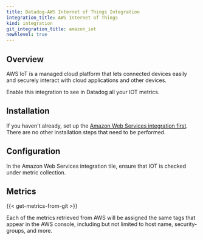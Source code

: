 ```yaml
---
title: Datadog-AWS Internet of Things Integration
integration_title: AWS Internet of Things
kind: integration
git_integration_title: amazon_iot
newhlevel: true
---
```


## Overview

AWS IoT is a managed cloud platform that lets connected devices easily and securely interact with cloud applications and other devices.

Enable this integration to see in Datadog all your IOT metrics.

## Installation

If you haven't already, set up the [Amazon Web Services integration first](/integrations/aws). There are no other installation steps that need to be performed.

## Configuration

In the Amazon Web Services integration tile, ensure that IOT is checked under metric collection.

## Metrics

{{< get-metrics-from-git >}}

Each of the metrics retrieved from AWS will be assigned the same tags that appear in the AWS console, including but not limited to host name, security-groups, and more.
